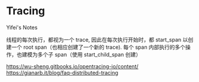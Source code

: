 # Tracing

<!--
ID: 16ef4c08-92f2-4dec-bb6a-2cd6461e6c87
Status: draft
Date: 2018-06-22T04:37:00
Modified: 2020-05-16T11:09:09
wp_id: 588
-->

Yifei's Notes

线程的每次执行，都视为一个 trace, 因此在每次执行开始时，都 start_span 以创建一个 root span（也相应创建了一个新的 trace). 每个 span 内部执行的多个操作，也建模为多个子 span（使用 start_child_span 创建）

https://wu-sheng.gitbooks.io/opentracing-io/content/
https://gianarb.it/blog/faq-distributed-tracing